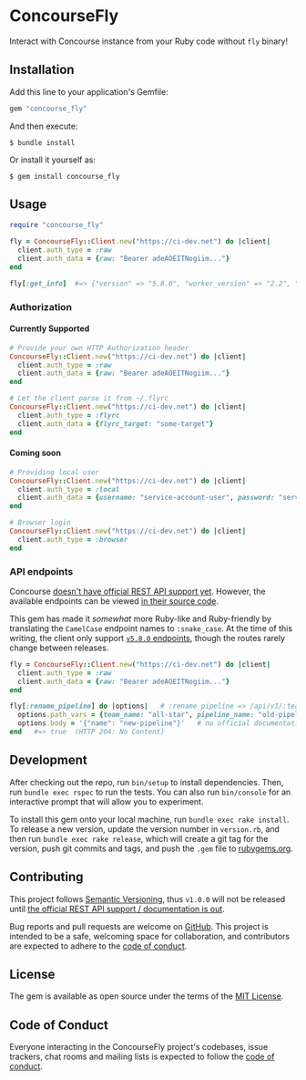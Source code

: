 # ConcourseFly

Interact with Concourse instance from your Ruby code without `fly` binary!

## Installation

Add this line to your application's Gemfile:

```ruby
gem "concourse_fly"
```

And then execute:

    $ bundle install

Or install it yourself as:

    $ gem install concourse_fly

## Usage

```ruby
require "concourse_fly"

fly = ConcourseFly::Client.new("https://ci-dev.net") do |client|
  client.auth_type = :raw
  client.auth_data = {raw: "Bearer adeAOEITNogiim..."}
end

fly[:get_info]  #=> {"version" => "5.8.0", "worker_version" => "2.2", "external_url" => "https://ci-dev.net"}
```

### Authorization

#### Currently Supported

```ruby
# Provide your own HTTP Authorization header
ConcourseFly::Client.new("https://ci-dev.net") do |client|
  client.auth_type = :raw
  client.auth_data = {raw: "Bearer adeAOEITNogiim..."}
end

# Let the client parse it from ~/.flyrc
ConcourseFly::Client.new("https://ci-dev.net") do |client|
  client.auth_type = :flyrc
  client.auth_data = {flyrc_target: "some-target"}
end
```

#### Coming soon

```ruby
# Providing local user
ConcourseFly::Client.new("https://ci-dev.net") do |client|
  client.auth_type = :local
  client.auth_data = {username: "service-account-user", password: "service-account-password"}
end

# Browser login
ConcourseFly::Client.new("https://ci-dev.net") do |client|
  client.auth_type = :browser
end
```

### API endpoints
Concourse [doesn't have official REST API support yet](https://github.com/concourse/concourse/issues/1122).
However, the available endpoints can be viewed [in their source code](https://github.com/concourse/concourse/blob/master/atc/routes.go).

This gem has made it _somewhat_ more Ruby-like and Ruby-friendly by translating the `CamelCase` endpoint names to `:snake_case`.
At the time of this writing, the client only support [`v5.8.0` endpoints](https://github.com/concourse/concourse/blob/v5.8.0/atc/routes.go),
though the routes rarely change between releases.

```ruby
fly = ConcourseFly::Client.new("https://ci-dev.net") do |client|
  client.auth_type = :raw
  client.auth_data = {raw: "Bearer adeAOEITNogiim..."}
end

fly[:rename_pipeline] do |options|   # :rename_pipeline => /api/v1/:team_name/pipelines/:old_pipeline/rename
  options.path_vars = {team_name: "all-star", pipeline_name: "old-pipeline"}   # substitutes the above 🔼
  options.body = '{"name": "new-pipeline"}'   # no official documentation yet for this 😬
end   #=> true  (HTTP 204: No Content)
```

## Development

After checking out the repo, run `bin/setup` to install dependencies. Then, run `bundle exec rspec` to run the tests. You can also run `bin/console` for an interactive prompt that will allow you to experiment.

To install this gem onto your local machine, run `bundle exec rake install`. To release a new version, update the version number in `version.rb`, and then run `bundle exec rake release`, which will create a git tag for the version, push git commits and tags, and push the `.gem` file to [rubygems.org](https://rubygems.org).

## Contributing

This project follows [Semantic Versioning](https://semver.org/), thus `v1.0.0` will not be released until [the official REST API support / documentation is out](https://github.com/concourse/concourse/issues/1122).

Bug reports and pull requests are welcome on [GitHub](https://github.com/wilsonehusin/concourse_fly). This project is intended to be a safe, welcoming space for collaboration, and contributors are expected to adhere to the [code of conduct](https://github.com/wilsonehusin/concourse_fly/blob/master/CODE_OF_CONDUCT.md).


## License

The gem is available as open source under the terms of the [MIT License](https://opensource.org/licenses/MIT).

## Code of Conduct

Everyone interacting in the ConcourseFly project's codebases, issue trackers, chat rooms and mailing lists is expected to follow the [code of conduct](https://github.com/[USERNAME]/concourse_fly/blob/master/CODE_OF_CONDUCT.md).
